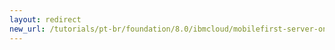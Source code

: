 ```yaml
---
layout: redirect
new_url: /tutorials/pt-br/foundation/8.0/ibmcloud/mobilefirst-server-on-kubernetes-using-scripts/mobilefirst-appcenter-on-kubernetes-using-scripts/
---
```

